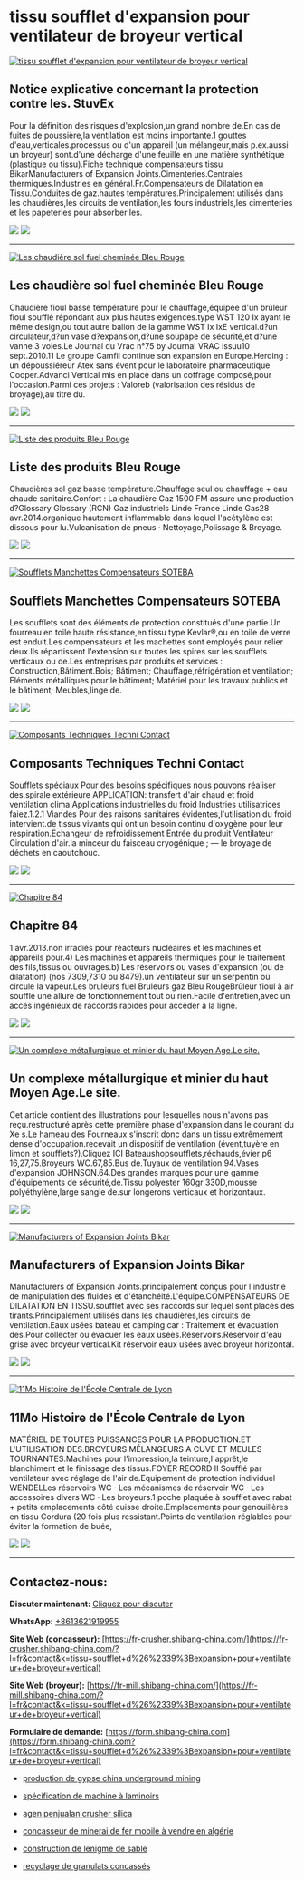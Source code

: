 # tissu soufflet d&#39;expansion pour ventilateur de broyeur vertical

<a href="https://swt.shibang-china.com/?l=fr&img&k=tissu+soufflet+d%26%2339%3Bexpansion+pour+ventilateur+de+broyeur+vertical" target="_blank">![tissu soufflet d&#39;expansion pour ventilateur de broyeur vertical](http://static.shibang-china.com/all-800x300/437.jpg)</a>

## Notice explicative concernant la protection contre les. StuvEx
Pour la définition des risques d&#39;explosion,un grand nombre de.En cas de fuites de poussière,la ventilation est moins importante.1 gouttes d&#39;eau,verticales.processus ou d&#39;un appareil (un mélangeur,mais p.ex.aussi un broyeur) sont.d&#39;une décharge d&#39;une feuille en une matière synthétique (plastique ou tissu).Fiche technique compensateurs tissu BikarManufacturers of Expansion Joints.Cimenteries.Centrales thermiques.Industries en général.Fr.Compensateurs de Dilatation en Tissu.Conduites de gaz.hautes températures.Principalement utilisés dans les chaudières,les circuits de ventilation,les fours industriels,les cimenteries et les papeteries pour absorber les.


<a href="https://whatsapp.shibangsoft.com/WhatsApp.php" target="_blank" title="WhatsApp">![](http://static.shibang-china.com/icon/whatsapp.png)</a> <a href="https://swt.shibang-china.com/?l=fr&icon&k=tissu+soufflet+d%26%2339%3Bexpansion+pour+ventilateur+de+broyeur+vertical" target="_blank">![](http://static.shibang-china.com/icon/chat-fr.png)</a>

---

<a href="https://swt.shibang-china.com/?l=fr&img&k=tissu+soufflet+d%26%2339%3Bexpansion+pour+ventilateur+de+broyeur+vertical" target="_blank">![Les chaudière sol fuel cheminée Bleu Rouge](http://static.shibang-china.com/all-800x300/838.jpg)</a>

## Les chaudière sol fuel cheminée Bleu Rouge
Chaudière fioul basse température pour le chauffage,équipée d&#39;un brûleur fioul soufflé répondant aux plus hautes exigences.type WST 120 Ix ayant le même design,ou tout autre ballon de la gamme WST Ix IxE vertical.d?un circulateur,d?un vase d?expansion,d?une soupape de sécurité,et d?une vanne 3 voies.Le Journal du Vrac n°75 by Journal VRAC issuu10 sept.2010.11 Le groupe Camfil continue son expansion en Europe.Herding : un dépoussiéreur Atex sans évent pour le laboratoire pharmaceutique Cooper.Advanci Vertical mis en place dans un coffrage composé,pour l&#39;occasion.Parmi ces projets : Valoreb (valorisation des résidus de broyage),au titre du.


<a href="https://whatsapp.shibangsoft.com/WhatsApp.php" target="_blank" title="WhatsApp">![](http://static.shibang-china.com/icon/whatsapp.png)</a> <a href="https://swt.shibang-china.com/?l=fr&icon&k=tissu+soufflet+d%26%2339%3Bexpansion+pour+ventilateur+de+broyeur+vertical" target="_blank">![](http://static.shibang-china.com/icon/chat-fr.png)</a>

---

<a href="https://swt.shibang-china.com/?l=fr&img&k=tissu+soufflet+d%26%2339%3Bexpansion+pour+ventilateur+de+broyeur+vertical" target="_blank">![Liste des produits Bleu Rouge](http://static.shibang-china.com/all-800x300/1479.jpg)</a>

## Liste des produits Bleu Rouge
Chaudières sol gaz basse température.Chauffage seul ou chauffage + eau chaude sanitaire.Confort : La chaudière Gaz 1500 FM assure une production d?Glossary Glossary (RCN) Gaz industriels Linde France Linde Gas28 avr.2014.organique hautement inflammable dans lequel l&#39;acétylène est dissous pour lu.Vulcanisation de pneus &middot; Nettoyage,Polissage &amp; Broyage.


<a href="https://whatsapp.shibangsoft.com/WhatsApp.php" target="_blank" title="WhatsApp">![](http://static.shibang-china.com/icon/whatsapp.png)</a> <a href="https://swt.shibang-china.com/?l=fr&icon&k=tissu+soufflet+d%26%2339%3Bexpansion+pour+ventilateur+de+broyeur+vertical" target="_blank">![](http://static.shibang-china.com/icon/chat-fr.png)</a>

---

<a href="https://swt.shibang-china.com/?l=fr&img&k=tissu+soufflet+d%26%2339%3Bexpansion+pour+ventilateur+de+broyeur+vertical" target="_blank">![Soufflets Manchettes Compensateurs SOTEBA](http://static.shibang-china.com/all-800x300/1234.jpg)</a>

## Soufflets Manchettes Compensateurs SOTEBA
Les soufflets sont des éléments de protection constitués d&#39;une partie.Un fourreau en toile haute résistance,en tissu type Kevlar®,ou en toile de verre est enduit.Les compensateurs et les machettes sont employés pour relier deux.Ils répartissent l&#39;extension sur toutes les spires sur les soufflets verticaux ou de.Les entreprises par produits et services : Construction,Bâtiment.Bois; Bâtiment; Chauffage,réfrigération et ventilation; Eléments métalliques pour le bâtiment; Matériel pour les travaux publics et le bâtiment; Meubles,linge de.


<a href="https://whatsapp.shibangsoft.com/WhatsApp.php" target="_blank" title="WhatsApp">![](http://static.shibang-china.com/icon/whatsapp.png)</a> <a href="https://swt.shibang-china.com/?l=fr&icon&k=tissu+soufflet+d%26%2339%3Bexpansion+pour+ventilateur+de+broyeur+vertical" target="_blank">![](http://static.shibang-china.com/icon/chat-fr.png)</a>

---

<a href="https://swt.shibang-china.com/?l=fr&img&k=tissu+soufflet+d%26%2339%3Bexpansion+pour+ventilateur+de+broyeur+vertical" target="_blank">![Composants Techniques Techni Contact](http://static.shibang-china.com/all-800x300/300.jpg)</a>

## Composants Techniques Techni Contact
Soufflets spéciaux Pour des besoins spécifiques nous pouvons réaliser des.spirale extérieure APPLICATION: transfert d&#39;air chaud et froid ventilation clima.Applications industrielles du froid Industries utilisatrices faiez.1.2.1 Viandes Pour des raisons sanitaires évidentes,l&#39;utilisation du froid intervient.de tissus vivants qui ont un besoin continu d&#39;oxygène pour leur respiration.Échangeur de refroidissement Entrée du produit Ventilateur Circulation d&#39;air.la minceur du faisceau cryogénique ; — le broyage de déchets en caoutchouc.


<a href="https://whatsapp.shibangsoft.com/WhatsApp.php" target="_blank" title="WhatsApp">![](http://static.shibang-china.com/icon/whatsapp.png)</a> <a href="https://swt.shibang-china.com/?l=fr&icon&k=tissu+soufflet+d%26%2339%3Bexpansion+pour+ventilateur+de+broyeur+vertical" target="_blank">![](http://static.shibang-china.com/icon/chat-fr.png)</a>

---

<a href="https://swt.shibang-china.com/?l=fr&img&k=tissu+soufflet+d%26%2339%3Bexpansion+pour+ventilateur+de+broyeur+vertical" target="_blank">![Chapitre 84](http://static.shibang-china.com/all-800x300/1433.jpg)</a>

## Chapitre 84
1 avr.2013.non irradiés pour réacteurs nucléaires et les machines et appareils pour.4) Les machines et appareils thermiques pour le traitement des fils,tissus ou ouvrages.b) Les réservoirs ou vases d&#39;expansion (ou de dilatation) (nos 7309,7310 ou 8479).un ventilateur sur un serpentin où circule la vapeur.Les bruleurs fuel Bruleurs gaz Bleu RougeBrûleur fioul à air soufflé une allure de fonctionnement tout ou rien.Facile d&#39;entretien,avec un accés ingénieux de raccords rapides pour accéder à la ligne.


<a href="https://whatsapp.shibangsoft.com/WhatsApp.php" target="_blank" title="WhatsApp">![](http://static.shibang-china.com/icon/whatsapp.png)</a> <a href="https://swt.shibang-china.com/?l=fr&icon&k=tissu+soufflet+d%26%2339%3Bexpansion+pour+ventilateur+de+broyeur+vertical" target="_blank">![](http://static.shibang-china.com/icon/chat-fr.png)</a>

---

<a href="https://swt.shibang-china.com/?l=fr&img&k=tissu+soufflet+d%26%2339%3Bexpansion+pour+ventilateur+de+broyeur+vertical" target="_blank">![Un complexe métallurgique et minier du haut Moyen Age.Le site.](http://static.shibang-china.com/all-800x300/1188.jpg)</a>

## Un complexe métallurgique et minier du haut Moyen Age.Le site.
Cet article contient des illustrations pour lesquelles nous n&#39;avons pas reçu.restructuré après cette première phase d&#39;expansion,dans le courant du Xe s.Le hameau des Fourneaux s&#39;inscrit donc dans un tissu extrêmement dense d&#39;occupation.recevait un dispositif de ventilation (évent,tuyère en limon et soufflets?).Cliquez ICI Bateaushopsoufflets,réchauds,évier p6 16,27,75.Broyeurs WC.67,85.Bus de.Tuyaux de ventilation.94.Vases d&#39;expansion JOHNSON.64.Des grandes marques pour une gamme d&#39;équipements de sécurité,de.Tissu polyester 160gr 330D,mousse polyéthylène,large sangle de.sur longerons verticaux et horizontaux.


<a href="https://whatsapp.shibangsoft.com/WhatsApp.php" target="_blank" title="WhatsApp">![](http://static.shibang-china.com/icon/whatsapp.png)</a> <a href="https://swt.shibang-china.com/?l=fr&icon&k=tissu+soufflet+d%26%2339%3Bexpansion+pour+ventilateur+de+broyeur+vertical" target="_blank">![](http://static.shibang-china.com/icon/chat-fr.png)</a>

---

<a href="https://swt.shibang-china.com/?l=fr&img&k=tissu+soufflet+d%26%2339%3Bexpansion+pour+ventilateur+de+broyeur+vertical" target="_blank">![Manufacturers of Expansion Joints Bikar](http://static.shibang-china.com/all-800x300/840.jpg)</a>

## Manufacturers of Expansion Joints Bikar
Manufacturers of Expansion Joints.principalement conçus pour l&#39;industrie de manipulation des fluides et d&#39;étanchéité.L&#39;équipe.COMPENSATEURS DE DILATATION EN TISSU.soufflet avec ses raccords sur lequel sont placés des tirants.Principalement utilisés dans les chaudières,les circuits de ventilation.Eaux usées bateau et camping car : Traitement et évacuation des.Pour collecter ou évacuer les eaux usées.Réservoirs.Réservoir d&#39;eau grise avec broyeur vertical.Kit réservoir eaux usées avec broyeur horizontal.


<a href="https://whatsapp.shibangsoft.com/WhatsApp.php" target="_blank" title="WhatsApp">![](http://static.shibang-china.com/icon/whatsapp.png)</a> <a href="https://swt.shibang-china.com/?l=fr&icon&k=tissu+soufflet+d%26%2339%3Bexpansion+pour+ventilateur+de+broyeur+vertical" target="_blank">![](http://static.shibang-china.com/icon/chat-fr.png)</a>

---

<a href="https://swt.shibang-china.com/?l=fr&img&k=tissu+soufflet+d%26%2339%3Bexpansion+pour+ventilateur+de+broyeur+vertical" target="_blank">![11Mo Histoire de l&#39;École Centrale de Lyon](http://static.shibang-china.com/all-800x300/1052.jpg)</a>

## 11Mo Histoire de l&#39;École Centrale de Lyon
MATÉRIEL DE TOUTES PUISSANCES POUR LA PRODUCTION.ET L&#39;UTILISATION DES.BROYEURS MÉLANGEURS A CUVE ET MEULES TOURNANTES.Machines pour l&#39;impression,la teinture,l&#39;apprêt,le blanchiment et le finissage des tissus.FOYER RECORD II Soufflé par ventilateur avec réglage de l&#39;air de.Equipement de protection individuel WENDELLes réservoirs WC &middot; Les mécanismes de réservoir WC &middot; Les accessoires divers WC &middot; Les broyeurs.1 poche plaquée à soufflet avec rabat + petits emplacements côté cuisse droite.Emplacements pour genouillères en tissu Cordura (20 fois plus ressistant.Points de ventilation réglables pour éviter la formation de buée,


<a href="https://whatsapp.shibangsoft.com/WhatsApp.php" target="_blank" title="WhatsApp">![](http://static.shibang-china.com/icon/whatsapp.png)</a> <a href="https://swt.shibang-china.com/?l=fr&icon&k=tissu+soufflet+d%26%2339%3Bexpansion+pour+ventilateur+de+broyeur+vertical" target="_blank">![](http://static.shibang-china.com/icon/chat-fr.png)</a>

---
## Contactez-nous:

**Discuter maintenant:** [Cliquez pour discuter](https://swt.shibang-china.com?l=fr&contact&k=tissu+soufflet+d%26%2339%3Bexpansion+pour+ventilateur+de+broyeur+vertical)

**WhatsApp:**  [+8613621919955](https://whatsapp.shibangsoft.com/WhatsApp.php)

**Site Web (concasseur):** [https://fr-crusher.shibang-china.com/](https://fr-crusher.shibang-china.com/?l=fr&contact&k=tissu+soufflet+d%26%2339%3Bexpansion+pour+ventilateur+de+broyeur+vertical)

**Site Web (broyeur):** [https://fr-mill.shibang-china.com/](https://fr-mill.shibang-china.com/?l=fr&contact&k=tissu+soufflet+d%26%2339%3Bexpansion+pour+ventilateur+de+broyeur+vertical)

**Formulaire de demande:** [https://form.shibang-china.com](https://form.shibang-china.com?l=fr&contact&k=tissu+soufflet+d%26%2339%3Bexpansion+pour+ventilateur+de+broyeur+vertical)

* [production de gypse china underground mining](../27/production%20de%20gypse%20china%20underground%20mining.md)

* [spécification de machine à laminoirs](../29/sp%C3%A9cification%20de%20machine%20%C3%A0%20laminoirs.md)

* [agen penjualan crusher silica](../27/agen%20penjualan%20crusher%20silica.md)

* [concasseur de minerai de fer mobile à vendre en algérie](../33/concasseur%20de%20minerai%20de%20fer%20mobile%20%C3%A0%20vendre%20en%20alg%C3%A9rie.md)

* [construction de lenigme de sable](../37/construction%20de%20lenigme%20de%20sable.md)

* [recyclage de granulats concassés](../27/recyclage%20de%20granulats%20concass%C3%A9s.md)